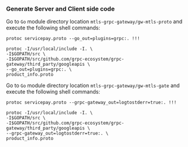 ### Generate Server and Client side code   
Go to ``Go`` module directory location `mtls-grpc-gateway/gw-mtls-proto` and execute the following shell commands: 

	protoc servicepay.proto --go_out=plugins=grpc:. !!!
```
protoc -I/usr/local/include -I. \
-I$GOPATH/src \
-I$GOPATH/src/github.com/grpc-ecosystem/grpc-gateway/third_party/googleapis \
--go_out=plugins=grpc:. \
product_info.proto
```

Go to ``Go`` module directory location `mtls-grpc-gateway/gw-mtls-gate` and execute the following shell commands:   

	protoc servicepay.proto --grpc-gateway_out=logtostderr=true:. !!!
```
protoc -I/usr/local/include -I. \
-I$GOPATH/src \
-I$GOPATH/src/github.com/grpc-ecosystem/grpc-gateway/third_party/googleapis \
--grpc-gateway_out=logtostderr=true:. \
product_info.proto
```